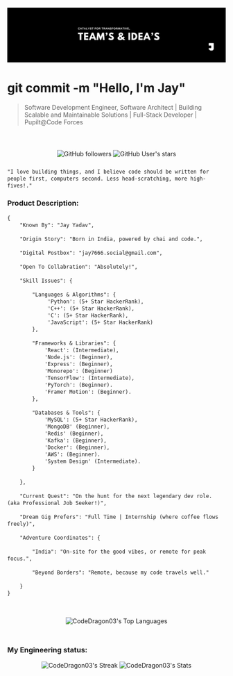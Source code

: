 ![Poster](./workflow/Poster.jpeg)

<h1>git commit -m "Hello, I'm Jay" </h1>
<blockquote style="margin-bottom:56px;">
    Software Development Engineer, Software Architect | Building Scalable and Maintainable Solutions | Full-Stack Developer | Pupilt@Code Forces
</blockquote>

<div style="margin-bottom:24px;" align="center">

![GitHub followers](https://img.shields.io/github/followers/CodeDragon03?style=for-the-badge&logo=github)
![GitHub User's stars](https://img.shields.io/github/stars/CodeDragon03?style=for-the-badge&logo=github)

</div>

    "I love building things, and I believe code should be written for people first, computers second. Less head-scratching, more high-fives!."

<h3>Product Description:</h3>

<div style="margin-bottom:48px;">

    {
        "Known By": "Jay Yadav",

        "Origin Story": "Born in India, powered by chai and code.",

        "Digital Postbox": "jay7666.social@gmail.com",

        "Open To Collabration": "Absolutely!",

        "Skill Issues": {

            "Languages & Algorithms": {
                 'Python': (5+ Star HackerRank),
                 'C++': (5+ Star HackerRank),
                 'C': (5+ Star HackerRank),
                 'JavaScript': (5+ Star HackerRank)
            },

            "Frameworks & Libraries": {
                'React': (Intermediate), 
                'Node.js': (Beginner), 
                'Express': (Beginner),
                'Monorepo': (Beginner)
                'TensorFlow': (Intermediate), 
                'PyTorch': (Beginner).
                'Framer Motion': (Beginner).
            },

            "Databases & Tools": {
                'MySQL': (5+ Star HackerRank),
                'MongoDB' (Beginner), 
                'Redis' (Beginner),
                'Kafka': (Beginner), 
                'Docker': (Beginner), 
                'AWS': (Beginner).
                'System Design' (Intermediate).
            }

        },

        "Current Quest": "On the hunt for the next legendary dev role. (aka Professional Job Seeker!)",

        "Dream Gig Prefers": "Full Time | Internship (where coffee flows freely)",

        "Adventure Coordinates": {

            "India": "On-site for the good vibes, or remote for peak focus.",

            "Beyond Borders": "Remote, because my code travels well."

        }
    }

</div>


<div style="margin-bottom:48px;" align='center'>

![CodeDragon03's Top Languages](https://github-readme-stats.vercel.app/api/top-langs/?username=CodeDragon03&theme=tokyonight&show_icons=true&hide_border=false&layout=compact)

</div>

<h3>My Engineering status:</h3>

<div style="margin-bottom:48px;" align='center'>

![CodeDragon03's Streak](https://github-readme-streak-stats.herokuapp.com/?user=CodeDragon03&theme=tokyonight&hide_border=false&layout=compact)
![CodeDragon03's Stats](https://github-readme-stats.vercel.app/api?username=CodeDragon03&theme=tokyonight&show_icons=true&hide_border=false&count_private=true&layout=compact)

</div>
